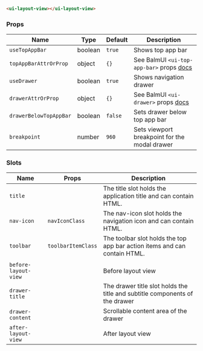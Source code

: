 ```html
<ui-layout-view></ui-layout-view>
```

### Props

| Name                   | Type    | Default | Description                                                                                     |
| ---------------------- | ------- | ------- | ----------------------------------------------------------------------------------------------- |
| `useTopAppBar`         | boolean | `true`  | Shows top app bar                                                                               |
| `topAppBarAttrOrProp`  | object  | `{}`    | See BalmUI `<ui-top-app-bar>` props [docs](https://v8.material.balmjs.com/#/layout/top-app-bar) |
| `useDrawer`            | boolean | `true`  | Shows navigation drawer                                                                         |
| `drawerAttrOrProp`     | object  | `{}`    | See BalmUI `<ui-drawer>` props [docs](https://v8.material.balmjs.com/#/navigation/drawer)       |
| `drawerBelowTopAppBar` | boolean | `false` | Sets drawer below top app bar                                                                   |
| `breakpoint`           | number  | `960`   | Sets viewport breakpoint for the modal drawer                                                   |

### Slots

| Name                 | Props              | Description                                                                 |
| -------------------- | ------------------ | --------------------------------------------------------------------------- |
| `title`              |                    | The title slot holds the application title and can contain HTML.            |
| `nav-icon`           | `navIconClass`     | The nav-icon slot holds the navigation icon and can contain HTML.           |
| `toolbar`            | `toolbarItemClass` | The toolbar slot holds the top app bar action items and can contain HTML.   |
|                      |
| `before-layout-view` |                    | Before layout view                                                          |
| `drawer-title`       |                    | The drawer title slot holds the title and subtitle components of the drawer |
| `drawer-content`     |                    | Scrollable content area of the drawer                                       |
| `after-layout-view`  |                    | After layout view                                                           |
